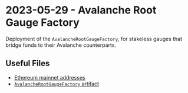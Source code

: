 # 2023-05-29 - Avalanche Root Gauge Factory

Deployment of the `AvalancheRootGaugeFactory`, for stakeless gauges that bridge funds to their Avalanche counterparts.

## Useful Files

- [Ethereum mainnet addresses](./output/mainnet.json)
- [`AvalancheRootGaugeFactory` artifact](./artifact/AvalancheRootGaugeFactory.json)
